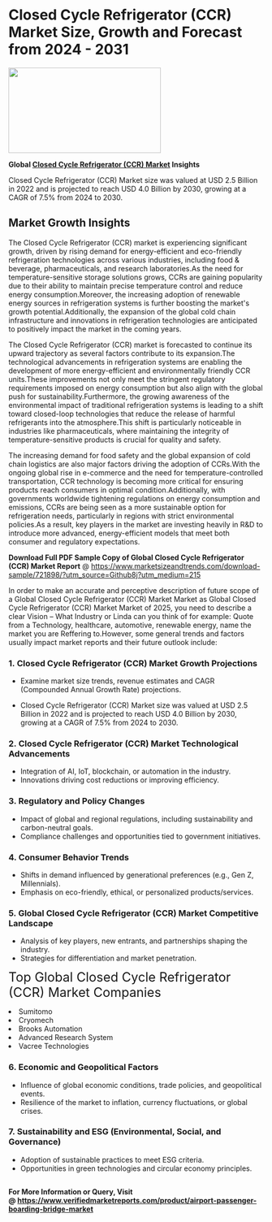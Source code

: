 <H1>Closed Cycle Refrigerator (CCR) Market Size, Growth and Forecast from 2024 - 2031</H1><img class="aligncenter size-medium wp-image-584254" src="https://thirdeyenews.in/wp-content/uploads/2024/09/Global-Market-Research-300x168.jpeg" alt="" width="300" height="168" /><p><strong>Global&nbsp;<a href="https://www.marketsizeandtrends.com/download-sample/721898/?utm_source=Github8j?utm_medium=215">Closed Cycle Refrigerator (CCR) Market</a> Insights</strong></p><p>Closed Cycle Refrigerator (CCR) Market size was valued at USD 2.5 Billion in 2022 and is projected to reach USD 4.0 Billion by 2030, growing at a CAGR of 7.5% from 2024 to 2030.</p><p><h2>Market Growth Insights</h2> <p>The Closed Cycle Refrigerator (CCR) market is experiencing significant growth, driven by rising demand for energy-efficient and eco-friendly refrigeration technologies across various industries, including food & beverage, pharmaceuticals, and research laboratories.As the need for temperature-sensitive storage solutions grows, CCRs are gaining popularity due to their ability to maintain precise temperature control and reduce energy consumption.Moreover, the increasing adoption of renewable energy sources in refrigeration systems is further boosting the market's growth potential.Additionally, the expansion of the global cold chain infrastructure and innovations in refrigeration technologies are anticipated to positively impact the market in the coming years.</p> <p>The Closed Cycle Refrigerator (CCR) market is forecasted to continue its upward trajectory as several factors contribute to its expansion.The technological advancements in refrigeration systems are enabling the development of more energy-efficient and environmentally friendly CCR units.These improvements not only meet the stringent regulatory requirements imposed on energy consumption but also align with the global push for sustainability.Furthermore, the growing awareness of the environmental impact of traditional refrigeration systems is leading to a shift toward closed-loop technologies that reduce the release of harmful refrigerants into the atmosphere.This shift is particularly noticeable in industries like pharmaceuticals, where maintaining the integrity of temperature-sensitive products is crucial for quality and safety.</p> <p>The increasing demand for food safety and the global expansion of cold chain logistics are also major factors driving the adoption of CCRs.With the ongoing global rise in e-commerce and the need for temperature-controlled transportation, CCR technology is becoming more critical for ensuring products reach consumers in optimal condition.Additionally, with governments worldwide tightening regulations on energy consumption and emissions, CCRs are being seen as a more sustainable option for refrigeration needs, particularly in regions with strict environmental policies.As a result, key players in the market are investing heavily in R&D to introduce more advanced, energy-efficient models that meet both consumer and regulatory expectations.</p> <p><span class=""><strong>Download Full PDF Sample Copy of Global Closed Cycle Refrigerator (CCR) Market Report</strong> @ <a href="https://www.marketsizeandtrends.com/download-sample/721898/?utm_source=Github8j?utm_medium=215" target="_blank">https://www.marketsizeandtrends.com/download-sample/721898/?utm_source=Github8j?utm_medium=215</a></span></p><p>In order to make an accurate and perceptive description of future scope of a Global&nbsp;Closed Cycle Refrigerator (CCR) Market Market as Global&nbsp;Closed Cycle Refrigerator (CCR) Market Market of 2025, you need to describe a clear Vision &ndash; What Industry or Linda can you think of for example: Quote from a Technology, healthcare, automotive, renewable energy, name the market you are Reffering to.However, some general trends and factors usually impact market reports and their future outlook include:</p><h3>1.&nbsp;<strong>Closed Cycle Refrigerator (CCR) Market Growth Projections</strong></h3><ul><li>Examine market size trends, revenue estimates and CAGR (Compounded Annual Growth Rate) projections.</li><li><p>Closed Cycle Refrigerator (CCR) Market size was valued at USD 2.5 Billion in 2022 and is projected to reach USD 4.0 Billion by 2030, growing at a CAGR of 7.5% from 2024 to 2030.</p></li></ul><h3>2.&nbsp;<strong>Closed Cycle Refrigerator (CCR) Market Technological Advancements</strong></h3><ul><li>Integration of AI, IoT, blockchain, or automation in the industry.</li><li>Innovations driving cost reductions or improving efficiency.</li></ul><h3>3.&nbsp;<strong>Regulatory and Policy Changes</strong></h3><ul><li>Impact of global and regional regulations, including sustainability and carbon-neutral goals.</li><li>Compliance challenges and opportunities tied to government initiatives.</li></ul><h3>4.&nbsp;<strong>Consumer Behavior Trends</strong></h3><ul><li>Shifts in demand influenced by generational preferences (e.g., Gen Z, Millennials).</li><li>Emphasis on eco-friendly, ethical, or personalized products/services.</li></ul><h3>5.&nbsp;<strong>Global Closed Cycle Refrigerator (CCR) Market Competitive Landscape</strong></h3><ul><li>Analysis of key players, new entrants, and partnerships shaping the industry.</li><li>Strategies for differentiation and market penetration.</li></ul><p data-pm-slice="1 1 []"><span style="color: inherit; font-family: inherit; font-size: 25px;">Top Global Closed Cycle Refrigerator (CCR) Market Companies</span></p><div class="" data-test-id=""><p><li>Sumitomo</li><li> Cryomech</li><li> Brooks Automation</li><li> Advanced Research System</li><li> Vacree Technologies</li></p></div><h3>6.&nbsp;<strong>Economic and Geopolitical Factors</strong></h3><ul><li>Influence of global economic conditions, trade policies, and geopolitical events.</li><li>Resilience of the market to inflation, currency fluctuations, or global crises.</li></ul><h3>7.&nbsp;<strong>Sustainability and ESG (Environmental, Social, and Governance)</strong></h3><ul><li>Adoption of sustainable practices to meet ESG criteria.</li><li>Opportunities in green technologies and circular economy principles.</li></ul><h2><strong style="font-size: 14px;">For More Information or Query, Visit @&nbsp;</strong><a style="background-color: #ffffff; font-size: 14px;" href="https://www.marketsizeandtrends.com/report/closed-cycle-refrigerator-ccr-market/" target="_blank">https://www.verifiedmarketreports.com/product/airport-passenger-boarding-bridge-market</a></h2>
